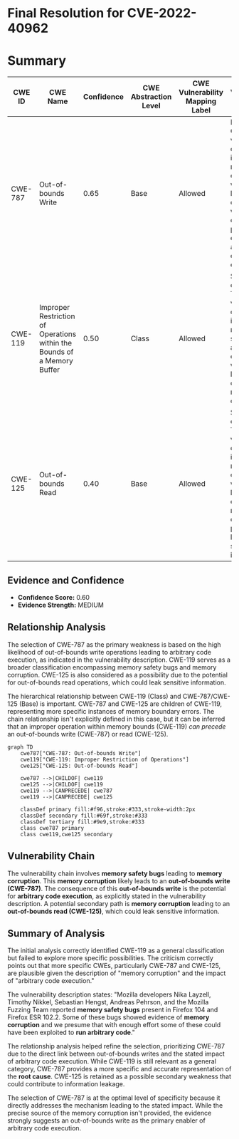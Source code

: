 # Final Resolution for CVE-2022-40962

# Summary
| CWE ID | CWE Name | Confidence | CWE Abstraction Level | CWE Vulnerability Mapping Label | CWE-Vulnerability Mapping Notes |
|---|---|---|---|---|---|
| CWE-787 | Out-of-bounds Write | 0.65 | Base | Allowed | Primary CWE. The vulnerability description indicates memory corruption, which can lead to out-of-bounds write operations, potentially enabling arbitrary code execution. |
| CWE-119 | Improper Restriction of Operations within the Bounds of a Memory Buffer | 0.50 | Class | Allowed | Secondary candidate. The vulnerability description indicates memory safety bugs and memory corruption, which can lead to out-of-bounds read or write operations. |
| CWE-125 | Out-of-bounds Read | 0.40 | Base | Allowed | Secondary candidate. The vulnerability description indicates memory corruption, which can lead to out-of-bounds read operations, potentially leaking sensitive information. |

## Evidence and Confidence

*   **Confidence Score:** 0.60
*   **Evidence Strength:** MEDIUM

## Relationship Analysis
The selection of CWE-787 as the primary weakness is based on the high likelihood of out-of-bounds write operations leading to arbitrary code execution, as indicated in the vulnerability description. CWE-119 serves as a broader classification encompassing memory safety bugs and memory corruption. CWE-125 is also considered as a possibility due to the potential for out-of-bounds read operations, which could leak sensitive information.

The hierarchical relationship between CWE-119 (Class) and CWE-787/CWE-125 (Base) is important. CWE-787 and CWE-125 are children of CWE-119, representing more specific instances of memory boundary errors. The chain relationship isn't explicitly defined in this case, but it can be inferred that an improper operation within memory bounds (CWE-119) *can precede* an out-of-bounds write (CWE-787) or read (CWE-125).

```mermaid
graph TD
    cwe787["CWE-787: Out-of-bounds Write"]
    cwe119["CWE-119: Improper Restriction of Operations"]
    cwe125["CWE-125: Out-of-bounds Read"]
    
    cwe787 -->|CHILDOF| cwe119
    cwe125 -->|CHILDOF| cwe119
    cwe119 -->|CANPRECEDE| cwe787
    cwe119 -->|CANPRECEDE| cwe125
    
    classDef primary fill:#f96,stroke:#333,stroke-width:2px
    classDef secondary fill:#69f,stroke:#333
    classDef tertiary fill:#9e9,stroke:#333
    class cwe787 primary
    class cwe119,cwe125 secondary
```

## Vulnerability Chain
The vulnerability chain involves **memory safety bugs** leading to **memory corruption**. This **memory corruption** likely leads to an **out-of-bounds write (CWE-787)**. The consequence of this **out-of-bounds write** is the potential for **arbitrary code execution**, as explicitly stated in the vulnerability description. A potential secondary path is **memory corruption** leading to an **out-of-bounds read (CWE-125)**, which could leak sensitive information.

## Summary of Analysis
The initial analysis correctly identified CWE-119 as a general classification but failed to explore more specific possibilities. The criticism correctly points out that more specific CWEs, particularly CWE-787 and CWE-125, are plausible given the description of "memory corruption" and the impact of "arbitrary code execution."

The vulnerability description states: "Mozilla developers Nika Layzell, Timothy Nikkel, Sebastian Hengst, Andreas Pehrson, and the Mozilla Fuzzing Team reported **memory safety bugs** present in Firefox 104 and Firefox ESR 102.2. Some of these bugs showed evidence of **memory corruption** and we presume that with enough effort some of these could have been exploited to **run arbitrary code**."

The relationship analysis helped refine the selection, prioritizing CWE-787 due to the direct link between out-of-bounds writes and the stated impact of arbitrary code execution. While CWE-119 is still relevant as a general category, CWE-787 provides a more specific and accurate representation of the **root cause**. CWE-125 is retained as a possible secondary weakness that could contribute to information leakage.

The selection of CWE-787 is at the optimal level of specificity because it directly addresses the mechanism leading to the stated impact. While the precise source of the memory corruption isn't provided, the evidence strongly suggests an out-of-bounds write as the primary enabler of arbitrary code execution.